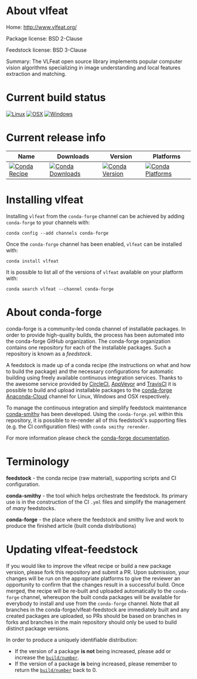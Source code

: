 About vlfeat
============

Home: http://www.vlfeat.org/

Package license: BSD 2-Clause

Feedstock license: BSD 3-Clause

Summary: The VLFeat open source library implements popular computer vision algorithms specializing in image understanding and local features extraction and matching.



Current build status
====================

[![Linux](https://img.shields.io/circleci/project/github/conda-forge/vlfeat-feedstock/master.svg?label=Linux)](https://circleci.com/gh/conda-forge/vlfeat-feedstock)
[![OSX](https://img.shields.io/travis/conda-forge/vlfeat-feedstock/master.svg?label=macOS)](https://travis-ci.org/conda-forge/vlfeat-feedstock)
[![Windows](https://img.shields.io/appveyor/ci/conda-forge/vlfeat-feedstock/master.svg?label=Windows)](https://ci.appveyor.com/project/conda-forge/vlfeat-feedstock/branch/master)

Current release info
====================

| Name | Downloads | Version | Platforms |
| --- | --- | --- | --- |
| [![Conda Recipe](https://img.shields.io/badge/recipe-vlfeat-green.svg)](https://anaconda.org/conda-forge/vlfeat) | [![Conda Downloads](https://img.shields.io/conda/dn/conda-forge/vlfeat.svg)](https://anaconda.org/conda-forge/vlfeat) | [![Conda Version](https://img.shields.io/conda/vn/conda-forge/vlfeat.svg)](https://anaconda.org/conda-forge/vlfeat) | [![Conda Platforms](https://img.shields.io/conda/pn/conda-forge/vlfeat.svg)](https://anaconda.org/conda-forge/vlfeat) |

Installing vlfeat
=================

Installing `vlfeat` from the `conda-forge` channel can be achieved by adding `conda-forge` to your channels with:

```
conda config --add channels conda-forge
```

Once the `conda-forge` channel has been enabled, `vlfeat` can be installed with:

```
conda install vlfeat
```

It is possible to list all of the versions of `vlfeat` available on your platform with:

```
conda search vlfeat --channel conda-forge
```


About conda-forge
=================

conda-forge is a community-led conda channel of installable packages.
In order to provide high-quality builds, the process has been automated into the
conda-forge GitHub organization. The conda-forge organization contains one repository
for each of the installable packages. Such a repository is known as a *feedstock*.

A feedstock is made up of a conda recipe (the instructions on what and how to build
the package) and the necessary configurations for automatic building using freely
available continuous integration services. Thanks to the awesome service provided by
[CircleCI](https://circleci.com/), [AppVeyor](http://www.appveyor.com/)
and [TravisCI](https://travis-ci.org/) it is possible to build and upload installable
packages to the [conda-forge](https://anaconda.org/conda-forge)
[Anaconda-Cloud](http://docs.anaconda.org/) channel for Linux, Windows and OSX respectively.

To manage the continuous integration and simplify feedstock maintenance
[conda-smithy](http://github.com/conda-forge/conda-smithy) has been developed.
Using the ``conda-forge.yml`` within this repository, it is possible to re-render all of
this feedstock's supporting files (e.g. the CI configuration files) with ``conda smithy rerender``.

For more information please check the [conda-forge documentation](https://conda-forge.org/docs/).

Terminology
===========

**feedstock** - the conda recipe (raw material), supporting scripts and CI configuration.

**conda-smithy** - the tool which helps orchestrate the feedstock.
                   Its primary use is in the construction of the CI ``.yml`` files
                   and simplify the management of *many* feedstocks.

**conda-forge** - the place where the feedstock and smithy live and work to
                  produce the finished article (built conda distributions)


Updating vlfeat-feedstock
=========================

If you would like to improve the vlfeat recipe or build a new
package version, please fork this repository and submit a PR. Upon submission,
your changes will be run on the appropriate platforms to give the reviewer an
opportunity to confirm that the changes result in a successful build. Once
merged, the recipe will be re-built and uploaded automatically to the
`conda-forge` channel, whereupon the built conda packages will be available for
everybody to install and use from the `conda-forge` channel.
Note that all branches in the conda-forge/vlfeat-feedstock are
immediately built and any created packages are uploaded, so PRs should be based
on branches in forks and branches in the main repository should only be used to
build distinct package versions.

In order to produce a uniquely identifiable distribution:
 * If the version of a package **is not** being increased, please add or increase
   the [``build/number``](http://conda.pydata.org/docs/building/meta-yaml.html#build-number-and-string).
 * If the version of a package **is** being increased, please remember to return
   the [``build/number``](http://conda.pydata.org/docs/building/meta-yaml.html#build-number-and-string)
   back to 0.